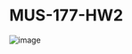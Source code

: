# MUS-177-HW2

![image](https://user-images.githubusercontent.com/74380180/155871711-d4203bae-241a-47d1-829d-15cf3a348a72.png)
